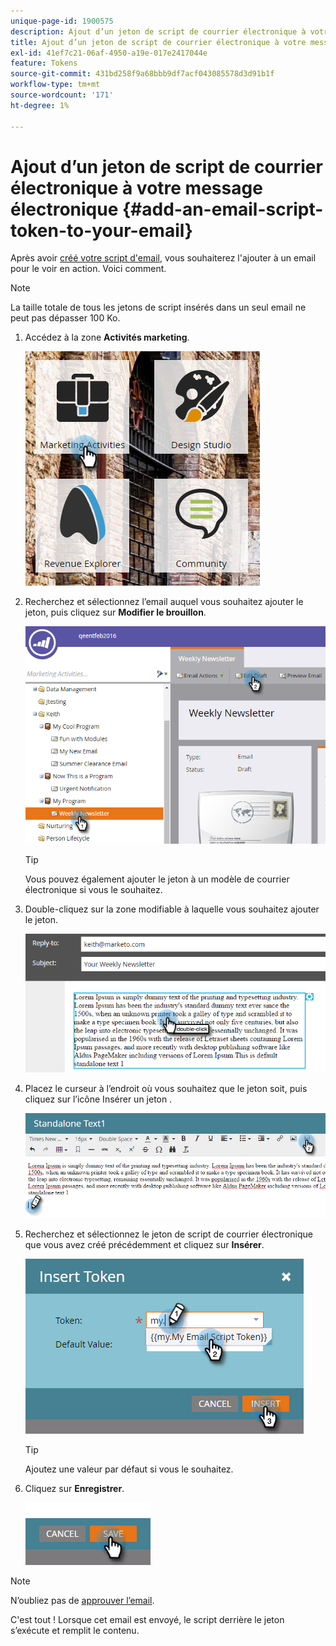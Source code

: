 ```yaml
---
unique-page-id: 1900575
description: Ajout d’un jeton de script de courrier électronique à votre message électronique - Documents Marketo - Documentation du produit
title: Ajout d’un jeton de script de courrier électronique à votre message électronique
exl-id: 41ef7c21-06af-4950-a19e-017e2417044e
feature: Tokens
source-git-commit: 431bd258f9a68bbb9df7acf043085578d3d91b1f
workflow-type: tm+mt
source-wordcount: '171'
ht-degree: 1%

---
```


# Ajout d’un jeton de script de courrier électronique à votre message électronique {#add-an-email-script-token-to-your-email}

Après avoir [créé votre script d&#39;email](/help/marketo/product-docs/email-marketing/general/using-tokens/create-an-email-script-token.md), vous souhaiterez l&#39;ajouter à un email pour le voir en action. Voici comment.

>[!NOTE]
>
>La taille totale de tous les jetons de script insérés dans un seul email ne peut pas dépasser 100 Ko.

1. Accédez à la zone **Activités marketing**.

   ![](assets/one-2.png)

1. Recherchez et sélectionnez l’email auquel vous souhaitez ajouter le jeton, puis cliquez sur **Modifier le brouillon**.

   ![](assets/two-2.png)

   >[!TIP]
   >
   >Vous pouvez également ajouter le jeton à un modèle de courrier électronique si vous le souhaitez.

1. Double-cliquez sur la zone modifiable à laquelle vous souhaitez ajouter le jeton.

   ![](assets/three-2.png)

1. Placez le curseur à l’endroit où vous souhaitez que le jeton soit, puis cliquez sur l’icône Insérer un jeton .

   ![](assets/four-2.png)

1. Recherchez et sélectionnez le jeton de script de courrier électronique que vous avez créé précédemment et cliquez sur **Insérer**.

   ![](assets/five-1.png)

   >[!TIP]
   >
   >Ajoutez une valeur par défaut si vous le souhaitez.

1. Cliquez sur **Enregistrer**.

   ![](assets/six.png)

>[!NOTE]
>
>N’oubliez pas de [approuver l’email](/help/marketo/product-docs/email-marketing/general/creating-an-email/approve-an-email.md).

C&#39;est tout ! Lorsque cet email est envoyé, le script derrière le jeton s’exécute et remplit le contenu.
